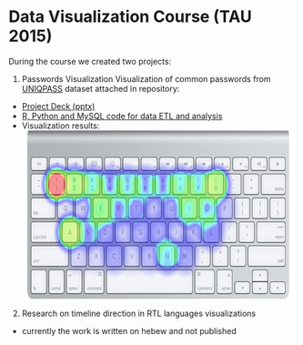 # Data Visualization Course (TAU 2015)

During the course we created two projects:

1. Passwords Visualization
Visualization of common passwords from [UNIQPASS](http://dazzlepod.com/uniqpass/) dataset
attached in repository:
* [Project Deck (pptx)](/Passwords.pptx)
* [R, Python and MySQL code for data ETL and analysis](/pass_words)
* Visualization results:
![heatmap](/heatmap.png "Passwords heatmap")




2. Research on timeline direction in RTL languages visualizations
 - currently the work is written on hebew and not published
